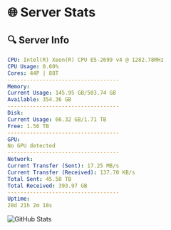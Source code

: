 # 🌐 Server Stats
## 🔍 Server Info
```yaml
CPU: Intel(R) Xeon(R) CPU E5-2699 v4 @ 1282.78MHz
CPU Usage: 0.60%
Cores: 44P | 88T
-----------------------------------
Memory:
Current Usage: 145.95 GB/503.74 GB
Available: 354.36 GB
-----------------------------------
Disk:
Current Usage: 66.32 GB/1.71 TB
Free: 1.56 TB
-----------------------------------
GPU:
No GPU detected
-----------------------------------
Network:
Current Transfer (Sent): 17.25 MB/s
Current Transfer (Received): 137.70 KB/s
Total Sent: 45.50 TB
Total Received: 393.97 GB
-----------------------------------
Uptime:
28d 21h 2m 18s
```
![GitHub Stats](https://img.shields.io/badge/Updated-2025-04-05_18:25:07-blue)